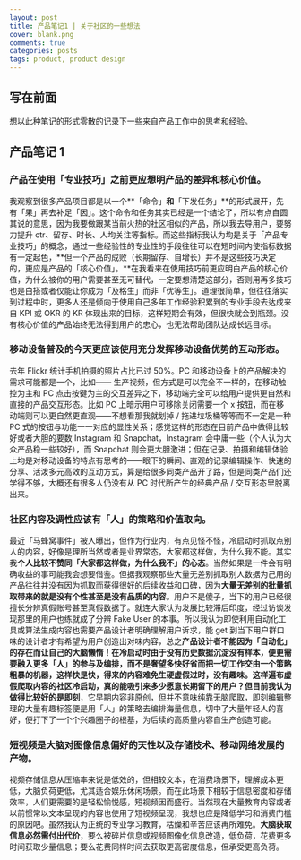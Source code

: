 ```yaml
---
layout: post
title: 产品笔记1 | 关于社区的一些想法
cover: blank.png
comments: true
categories: posts
tags: product, product design
---
```




## 写在前面

想以此种笔记的形式零散的记录下一些来自产品工作中的思考和经验。



## 产品笔记 1

### **产品在使用「专业技巧」之前更应想明产品的差异和核心价值。**  
我观察到很多产品项目都是以一个**「命令」**和**「下发任务」**的形式展开，先有「果」再去补足「因」。这个命令和任务其实已经是一个结论了，所以有点自圆其说的意思，因为我要做跟某当前火热的社区相似的产品，所以我去导用户，要努力提升 ctr、留存、时长、人均关注等指标。而这些指标我认为均是关于「产品专业技巧」的概念，通过一些经验性的专业性的手段往往可以在短时间内使指标数据有一定起色，**但一个产品的成败（长期留存、自增长）并不是这些技巧决定的，更应是产品的「核心价值」。**在我看来在使用技巧前更应明白产品的核心价值，为什么被你的用户需要甚至无可替代，一定要想清楚这部分，否则用再多技巧也是白搭或者仅能让你成为「及格生」而非「优等生」。道理很简单，但往往落实到过程中时，更多人还是倾向于使用自己多年工作经验积累到的专业手段去达成来自 KPI 或 OKR 的 KR 体现出来的目标，这样短期会有效，但很快就会到瓶颈。没有核心价值的产品始终无法得到用户的忠心，也无法帮助团队达成长远目标。





### **移动设备普及的今天更应该使用充分发挥移动设备优势的互动形态。**  
去年 Flickr 统计手机拍摄的照片占比已过 50%。PC 和移动设备上的产品解决的需求可能都是一个，比如—— 生产视频，但方式是可以完全不一样的，在移动触控为主和 PC 点击按键为主的交互差异之下，移动端完全可以给用户提供更自然和直接的产品交互形态。比如 PC 上暗示用户可移除关闭需要一个 x 按钮，而在移动端则可以更自然更直观——不想看那我就划掉 / 拖进垃圾桶等等而不一定是一种 PC 式的按钮与功能一一对应的显性关系；感觉这样的形态在目前产品中做得比较好或者大胆的要数 Instagram 和 Snapchat，Instagram 会中庸一些（个人认为大众产品稳一些较好），而 Snapchat 则会更大胆激进；但在记录、拍摄和编辑体验上均是对移动设备的特点有思考的——眼下的瞬间、直观的记录编辑操作、快速的分享、活泼多元高效的互动方式，算是给很多同类产品开了路，但是同类产品们还学得不够，大概还有很多人仍没有从 PC 时代所产生的经典产品 / 交互形态里脱离出来。





### **社区内容及调性应该有「人」的策略和价值取向。**  
最近「马蜂窝事件」被人曝出，但作为行业内，有点见怪不怪，冷启动时抓取点别人的内容，好像是理所当然或者是业界常态，大家都这样做，为什么我不能。其实我**个人比较不赞同「大家都这样做，为什么我不」的心态**。当然如果是一件会有明确收益的事可能我会想要借鉴。但据我观察那些大量无差别抓取别人数据为己用的产品往往并没有因为抓取而获得很好的后续收益和口碑，因为**大量无差别的批量抓取带来的就是没有个性甚至是没有品质的内容**。用户不是傻子，当下的用户已经很擅长分辨真假账号甚至真假数据了。就连大家认为发展比较滞后印度，经过访谈发现那里的用户也练就成了分辨 Fake User 的本事。所以我认为即使利用自动化工具或算法生成内容也需要产品设计者明确理解用户诉求，能 get 到当下用户群口味的设计者才有希望为用户创造出对味内容，总之**产品设计者不能因为「自动化」的存在而让自己的大脑懒惰！**在冷启动时由于没有历史数据沉淀没有样本，便更需要融入更多「人」的参与及编排，而不是奢望多快好省而把一切工作交由一个策略粗暴的机器，这样快是快，得来的内容难免生硬虚假过时，没有趣味。这样遍布虚假爬取内容的社区冷启动，真的能吸引来多少愿意长期留下的用户？但目前我认为做得比较好的是**即刻**，它早期内容非原创，但并不意味纯靠无脑爬取，即刻编辑整理的大量有趣标签便是用「人」的策略去编排海量信息，切中了大量年轻人的喜好，便打下了一个个兴趣圈子的根基，为后续的高质量内容自生产创造可能。



### **短视频是大脑对图像信息偏好的天性以及存储技术、移动网络发展的产物。**  
视频存储信息从压缩率来说是低效的，但相较文本，在消费场景下，理解成本更低，大脑负荷更低，尤其适合娱乐休闲场景。而在此场景下相较于信息密度和存储效率，人们更需要的是轻松愉悦感，短视频因而盛行。当然现在大量教育内容或者以前惯常以文本呈现的内容也使用了短视频呈现，我想也应是降低学习和消费门槛的原因吧。虽然我认为正统的专业学习教育，枯燥和辛苦应该再所难免。**大脑获取信息必然需付出代价**，要么被碎片信息或视频图像化信息改造，低负荷，花费更多时间获取少量信息；要么花费同样时间去获取更高密度信息，但承受更高负荷。